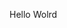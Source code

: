 Hello Wolrd




















































































































































































































































































































































































































































































































































































































































































































































































































































































































































































































































































































































































































































































































































































































































































































































































































































































































































































































































































































































































































































































































































































































































































































































































































































































































































































































































































































































































































































































































































































































































































































































































































































































































































































































































































































































































































































































































































































































































































































































































